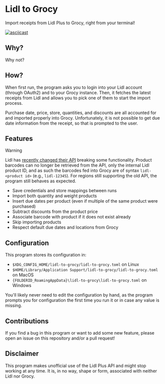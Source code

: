 # Lidl to Grocy

Import receipts from Lidl Plus to Grocy, right from your terminal!

[![asciicast](https://asciinema.org/a/636413.svg)](https://asciinema.org/a/636413)

## Why?

Why not?

## How?

When first run, the program asks you to login into your Lidl account (through OAuth2)
and to your Grocy instance.
Then, it fetches the latest receipts from Lidl and allows you to pick one of them to
start the import process.

Purchase date, price, store, quantities, and discounts are all accounted for and
imported properly into Grocy. Unfortunately, it is not possible to get due date
information from the receipt, so that is prompted to the user.

## Features

> [!WARNING]
> Lidl has [recently changed their API](https://github.com/diogotcorreia/lidl-to-grocy/issues/10)
> breaking some functionality.
> Product barcodes can no longer be retrieved from the API, only the
> internal Lidl product ID, and as such the barcodes fed into Grocy
> are of syntax `lidl-<product id>` (e.g., `lidl-12345`).
> For regions still supporting the old API, the program still behaves as expected.

- Save credentials and store mappings between runs
- Import both quantity and weight products
- Insert due dates per product (even if multiple of the same product were purchased)
- Subtract discounts from the product price
- Associate barcode with product if it does not exist already
- Skip importing products
- Respect default due dates and locations from Grocy

## Configuration

This program stores its configuration in:
- `$XDG_CONFIG_HOME/lidl-to-grocy/lidl-to-grocy.toml` on Linux
- `$HOME/Library/Application Support/lidl-to-grocy/lidl-to-grocy.toml` on MacOS
- `{FOLDERID_RoamingAppData}\lidl-to-grocy\lidl-to-grocy.toml` on Windows

You'll likely never need to edit the configuration by hand, as the program prompts
you for configuration the first time you run it or in case any value is missing.

## Contributions

If you find a bug in this program or want to add some new feature, please open an issue
on this repository and/or a pull request!

## Disclaimer

This program makes unofficial use of the Lidl Plus API and might stop
working at any time.
It is, in no way, shape or form, associated with neither Lidl nor Grocy.
